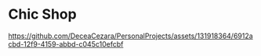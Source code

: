 # Chic Shop
https://github.com/DeceaCezara/PersonalProjects/assets/131918364/6912acbd-12f9-4159-abbd-c045c10efcbf
